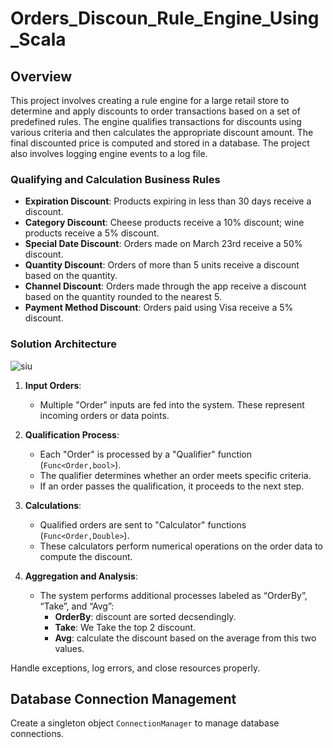 # Orders_Discoun_Rule_Engine_Using_Scala

## Overview

This project involves creating a rule engine for a large retail store to determine and apply discounts to order transactions based on a set of predefined rules. The engine qualifies transactions for discounts using various criteria and then calculates the appropriate discount amount. The final discounted price is computed and stored in a database. The project also involves logging engine events to a log file.

### Qualifying and Calculation Business Rules

- **Expiration Discount**: Products expiring in less than 30 days receive a discount.
- **Category Discount**: Cheese products receive a 10% discount; wine products receive a 5% discount.
- **Special Date Discount**: Orders made on March 23rd receive a 50% discount.
- **Quantity Discount**: Orders of more than 5 units receive a discount based on the quantity.
- **Channel Discount**: Orders made through the app receive a discount based on the quantity rounded to the nearest 5.
- **Payment Method Discount**: Orders paid using Visa receive a 5% discount.

### Solution Architecture

![siu](https://github.com/AliMagdy100/Orders_Discount_Rule_Engine_Using_Scala/assets/87953057/3e5e7991-0e25-4eb6-86a0-b4e61ef8d7b7)

1. **Input Orders**:
   - Multiple "Order" inputs are fed into the system. These represent incoming orders or data points.

2. **Qualification Process**:
   - Each "Order" is processed by a "Qualifier" function (`Func<Order,bool>`).
   - The qualifier determines whether an order meets specific criteria.
   - If an order passes the qualification, it proceeds to the next step.

3. **Calculations**:
   - Qualified orders are sent to "Calculator" functions (`Func<Order,Double>`).
   - These calculators perform numerical operations on the order data to compute the discount.

4. **Aggregation and Analysis**:
   - The system performs additional processes labeled as “OrderBy”, “Take”, and “Avg”:
     - **OrderBy**: discount are sorted decsendingly.
     - **Take**: We Take the top 2 discount.
     - **Avg**: calculate the discount based on the average from this two values.



Handle exceptions, log errors, and close resources properly.

## Database Connection Management

Create a singleton object `ConnectionManager` to manage database connections.
